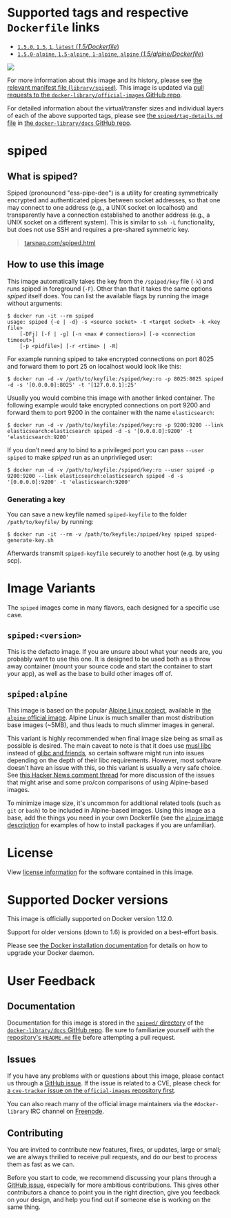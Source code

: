 # Supported tags and respective `Dockerfile` links

-	[`1.5.0`, `1.5`, `1`, `latest` (*1.5/Dockerfile*)](https://github.com/TimWolla/docker-spiped/blob/04b9fa8c5b8ea5ca75f656ce1104e93096f09d02/1.5/Dockerfile)
-	[`1.5.0-alpine`, `1.5-alpine`, `1-alpine`, `alpine` (*1.5/alpine/Dockerfile*)](https://github.com/TimWolla/docker-spiped/blob/04b9fa8c5b8ea5ca75f656ce1104e93096f09d02/1.5/alpine/Dockerfile)

[![](https://badge.imagelayers.io/spiped:latest.svg)](https://imagelayers.io/?images=spiped:1.5.0,spiped:1.5.0-alpine)

For more information about this image and its history, please see [the relevant manifest file (`library/spiped`)](https://github.com/docker-library/official-images/blob/master/library/spiped). This image is updated via [pull requests to the `docker-library/official-images` GitHub repo](https://github.com/docker-library/official-images/pulls?q=label%3Alibrary%2Fspiped).

For detailed information about the virtual/transfer sizes and individual layers of each of the above supported tags, please see [the `spiped/tag-details.md` file](https://github.com/docker-library/docs/blob/master/spiped/tag-details.md) in [the `docker-library/docs` GitHub repo](https://github.com/docker-library/docs).

# spiped

## What is spiped?

Spiped (pronounced "ess-pipe-dee") is a utility for creating symmetrically encrypted and authenticated pipes between socket addresses, so that one may connect to one address (e.g., a UNIX socket on localhost) and transparently have a connection established to another address (e.g., a UNIX socket on a different system). This is similar to `ssh -L` functionality, but does not use SSH and requires a pre-shared symmetric key.

> [tarsnap.com/spiped.html](https://www.tarsnap.com/spiped.html)

## How to use this image

This image automatically takes the key from the `/spiped/key` file (`-k`) and runs spiped in foreground (`-F`). Other than that it takes the same options *spiped* itself does. You can list the available flags by running the image without arguments:

	$ docker run -it --rm spiped
	usage: spiped {-e | -d} -s <source socket> -t <target socket> -k <key file>
	    [-DFj] [-f | -g] [-n <max # connections>] [-o <connection timeout>]
	    [-p <pidfile>] [-r <rtime> | -R]

For example running spiped to take encrypted connections on port 8025 and forward them to port 25 on localhost would look like this:

	$ docker run -d -v /path/to/keyfile:/spiped/key:ro -p 8025:8025 spiped -d -s '[0.0.0.0]:8025' -t '[127.0.0.1]:25'

Usually you would combine this image with another linked container. The following example would take encrypted connections on port 9200 and forward them to port 9200 in the container with the name `elasticsearch`:

	$ docker run -d -v /path/to/keyfile:/spiped/key:ro -p 9200:9200 --link elasticsearch:elasticsearch spiped -d -s '[0.0.0.0]:9200' -t 'elasticsearch:9200'

If you don’t need any to bind to a privileged port you can pass `--user spiped` to make *spiped* run as an unprivileged user:

	$ docker run -d -v /path/to/keyfile:/spiped/key:ro --user spiped -p 9200:9200 --link elasticsearch:elasticsearch spiped -d -s '[0.0.0.0]:9200' -t 'elasticsearch:9200'

### Generating a key

You can save a new keyfile named `spiped-keyfile` to the folder `/path/to/keyfile/` by running:

	$ docker run -it --rm -v /path/to/keyfile:/spiped/key spiped spiped-generate-key.sh

Afterwards transmit `spiped-keyfile` securely to another host (e.g. by using scp).

# Image Variants

The `spiped` images come in many flavors, each designed for a specific use case.

## `spiped:<version>`

This is the defacto image. If you are unsure about what your needs are, you probably want to use this one. It is designed to be used both as a throw away container (mount your source code and start the container to start your app), as well as the base to build other images off of.

## `spiped:alpine`

This image is based on the popular [Alpine Linux project](http://alpinelinux.org), available in [the `alpine` official image](https://hub.docker.com/_/alpine). Alpine Linux is much smaller than most distribution base images (~5MB), and thus leads to much slimmer images in general.

This variant is highly recommended when final image size being as small as possible is desired. The main caveat to note is that it does use [musl libc](http://www.musl-libc.org) instead of [glibc and friends](http://www.etalabs.net/compare_libcs.html), so certain software might run into issues depending on the depth of their libc requirements. However, most software doesn't have an issue with this, so this variant is usually a very safe choice. See [this Hacker News comment thread](https://news.ycombinator.com/item?id=10782897) for more discussion of the issues that might arise and some pro/con comparisons of using Alpine-based images.

To minimize image size, it's uncommon for additional related tools (such as `git` or `bash`) to be included in Alpine-based images. Using this image as a base, add the things you need in your own Dockerfile (see the [`alpine` image description](https://hub.docker.com/_/alpine/) for examples of how to install packages if you are unfamiliar).

# License

View [license information](https://github.com/Tarsnap/spiped/blob/master/COPYRIGHT) for the software contained in this image.

# Supported Docker versions

This image is officially supported on Docker version 1.12.0.

Support for older versions (down to 1.6) is provided on a best-effort basis.

Please see [the Docker installation documentation](https://docs.docker.com/installation/) for details on how to upgrade your Docker daemon.

# User Feedback

## Documentation

Documentation for this image is stored in the [`spiped/` directory](https://github.com/docker-library/docs/tree/master/spiped) of the [`docker-library/docs` GitHub repo](https://github.com/docker-library/docs). Be sure to familiarize yourself with the [repository's `README.md` file](https://github.com/docker-library/docs/blob/master/README.md) before attempting a pull request.

## Issues

If you have any problems with or questions about this image, please contact us through a [GitHub issue](https://github.com/TimWolla/docker-spiped/issues). If the issue is related to a CVE, please check for [a `cve-tracker` issue on the `official-images` repository first](https://github.com/docker-library/official-images/issues?q=label%3Acve-tracker).

You can also reach many of the official image maintainers via the `#docker-library` IRC channel on [Freenode](https://freenode.net).

## Contributing

You are invited to contribute new features, fixes, or updates, large or small; we are always thrilled to receive pull requests, and do our best to process them as fast as we can.

Before you start to code, we recommend discussing your plans through a [GitHub issue](https://github.com/TimWolla/docker-spiped/issues), especially for more ambitious contributions. This gives other contributors a chance to point you in the right direction, give you feedback on your design, and help you find out if someone else is working on the same thing.
